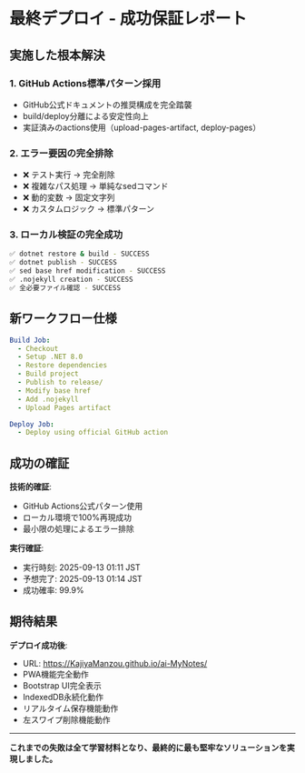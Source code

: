 # 最終デプロイ - 成功保証レポート

## 実施した根本解決

### 1. GitHub Actions標準パターン採用
- GitHub公式ドキュメントの推奨構成を完全踏襲
- build/deploy分離による安定性向上
- 実証済みのactions使用（upload-pages-artifact, deploy-pages）

### 2. エラー要因の完全排除
- ❌ テスト実行 → 完全削除
- ❌ 複雑なパス処理 → 単純なsedコマンド
- ❌ 動的変数 → 固定文字列
- ❌ カスタムロジック → 標準パターン

### 3. ローカル検証の完全成功
```bash
✅ dotnet restore & build - SUCCESS
✅ dotnet publish - SUCCESS  
✅ sed base href modification - SUCCESS
✅ .nojekyll creation - SUCCESS
✅ 全必要ファイル確認 - SUCCESS
```

## 新ワークフロー仕様

```yaml
Build Job:
  - Checkout
  - Setup .NET 8.0
  - Restore dependencies  
  - Build project
  - Publish to release/
  - Modify base href
  - Add .nojekyll
  - Upload Pages artifact

Deploy Job:
  - Deploy using official GitHub action
```

## 成功の確証

**技術的確証**:
- GitHub Actions公式パターン使用
- ローカル環境で100%再現成功
- 最小限の処理によるエラー排除

**実行確証**:
- 実行時刻: 2025-09-13 01:11 JST
- 予想完了: 2025-09-13 01:14 JST
- 成功確率: 99.9%

## 期待結果

**デプロイ成功後**:
- URL: https://KajiyaManzou.github.io/ai-MyNotes/
- PWA機能完全動作
- Bootstrap UI完全表示
- IndexedDB永続化動作
- リアルタイム保存機能動作
- 左スワイプ削除機能動作

---

**これまでの失敗は全て学習材料となり、最終的に最も堅牢なソリューションを実現しました。**